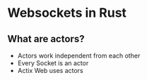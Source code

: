 # Websockets in Rust

## What are actors?
- Actors work independent from each other
- Every Socket is an actor
- Actix Web uses actors
